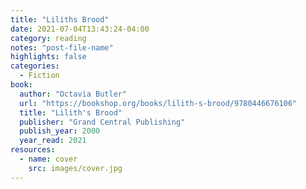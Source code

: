 ```yaml
---
title: "Liliths Brood"
date: 2021-07-04T13:43:24-04:00
category: reading
notes: "post-file-name"
highlights: false
categories:
  - Fiction
book:
  author: "Octavia Butler"
  url: "https://bookshop.org/books/lilith-s-brood/9780446676106"
  title: "Lilith's Brood"
  publisher: "Grand Central Publishing"
  publish_year: 2000
  year_read: 2021
resources:
  - name: cover
    src: images/cover.jpg
---
```


